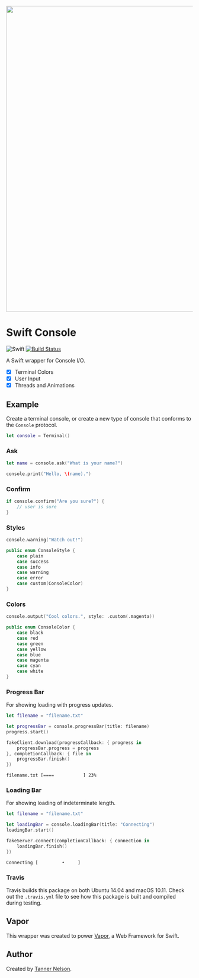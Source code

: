 <p align="center">
<img src="https://cloud.githubusercontent.com/assets/1342803/16251041/b927cf44-37f0-11e6-9255-055ab471b1cd.png" width="826" align="middle"/>
</p>

# Swift Console

![Swift](https://camo.githubusercontent.com/0727f3687a1e263cac101c5387df41048641339c/68747470733a2f2f696d672e736869656c64732e696f2f62616467652f53776966742d332e302d6f72616e67652e7376673f7374796c653d666c6174)
[![Build Status](https://travis-ci.org/qutheory/console.svg?branch=master)](https://travis-ci.org/qutheory/console)

A Swift wrapper for Console I/O.

- [x] Terminal Colors
- [x] User Input
- [x] Threads and Animations

## Example

Create a terminal console, or create a new type of console that conforms to the `Console` protocol.

```swift
let console = Terminal()
```

### Ask

```swift
let name = console.ask("What is your name?")

console.print("Hello, \(name).")
```

### Confirm

```swift
if console.confirm("Are you sure?") {
	// user is sure	
}
```

### Styles

```swift
console.warning("Watch out!")
```

```swift
public enum ConsoleStyle {
    case plain
    case success
    case info
    case warning
    case error
    case custom(ConsoleColor)
}
```

### Colors

```swift
console.output("Cool colors.", style: .custom(.magenta))
```

```swift
public enum ConsoleColor {
    case black
    case red
    case green
    case yellow
    case blue
    case magenta
    case cyan
    case white
}
```

### Progress Bar

For showing loading with progress updates.

```swift
let filename = "filename.txt"

let progressBar = console.progressBar(title: filename)
progress.start()

fakeClient.download(progressCallback: { progress in
	progressBar.progress = progress	
}, completionCallback: { file in 
	progressBar.finish()
})
```

```shell
filename.txt [====           ] 23%
```

### Loading Bar

For showing loading of indeterminate length.

```swift
let filename = "filename.txt"

let loadingBar = console.loadingBar(title: "Connecting")
loadingBar.start()

fakeServer.connect(completionCallback: { connection in 
	loadingBar.finish()
})
```

```shell
Connecting [         •     ]
```

### Travis

Travis builds this package on both Ubuntu 14.04 and macOS 10.11. Check out the `.travis.yml` file to see how this package is built and compiled during testing.

## Vapor

This wrapper was created to power [Vapor](https://github.com/qutheory/vapor), a Web Framework for Swift. 

## Author

Created by [Tanner Nelson](https://github.com/tannernelson).
